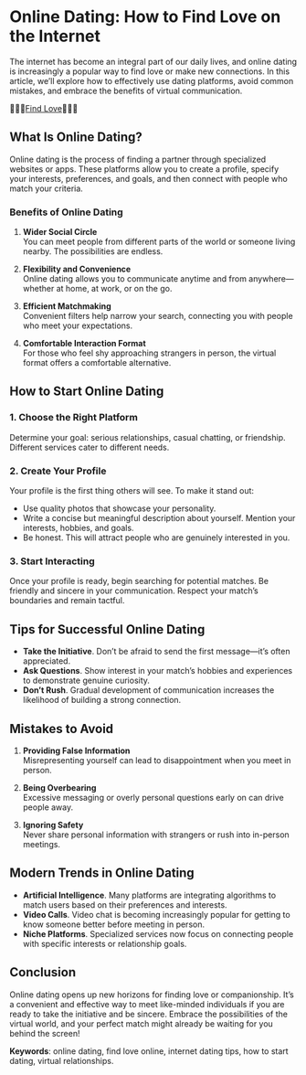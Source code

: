 # Online Dating: How to Find Love on the Internet  

The internet has become an integral part of our daily lives, and online dating is increasingly a popular way to find love or make new connections. In this article, we’ll explore how to effectively use dating platforms, avoid common mistakes, and embrace the benefits of virtual communication.  

🩷🩷🩷<a href="https://href.li/?https://goo.su/FytZ0">Find Love</a>🩷🩷🩷

## What Is Online Dating?  

Online dating is the process of finding a partner through specialized websites or apps. These platforms allow you to create a profile, specify your interests, preferences, and goals, and then connect with people who match your criteria.  

### Benefits of Online Dating  

1. **Wider Social Circle**  
   You can meet people from different parts of the world or someone living nearby. The possibilities are endless.  

2. **Flexibility and Convenience**  
   Online dating allows you to communicate anytime and from anywhere—whether at home, at work, or on the go.  

3. **Efficient Matchmaking**  
   Convenient filters help narrow your search, connecting you with people who meet your expectations.  

4. **Comfortable Interaction Format**  
   For those who feel shy approaching strangers in person, the virtual format offers a comfortable alternative.  

## How to Start Online Dating  

### 1. Choose the Right Platform  
Determine your goal: serious relationships, casual chatting, or friendship. Different services cater to different needs.  

### 2. Create Your Profile  
Your profile is the first thing others will see. To make it stand out:  
- Use quality photos that showcase your personality.  
- Write a concise but meaningful description about yourself. Mention your interests, hobbies, and goals.  
- Be honest. This will attract people who are genuinely interested in you.  

### 3. Start Interacting  
Once your profile is ready, begin searching for potential matches. Be friendly and sincere in your communication. Respect your match’s boundaries and remain tactful.  

## Tips for Successful Online Dating  

- **Take the Initiative**. Don’t be afraid to send the first message—it’s often appreciated.  
- **Ask Questions**. Show interest in your match’s hobbies and experiences to demonstrate genuine curiosity.  
- **Don’t Rush**. Gradual development of communication increases the likelihood of building a strong connection.  

## Mistakes to Avoid  

1. **Providing False Information**  
   Misrepresenting yourself can lead to disappointment when you meet in person.  

2. **Being Overbearing**  
   Excessive messaging or overly personal questions early on can drive people away.  

3. **Ignoring Safety**  
   Never share personal information with strangers or rush into in-person meetings.  

## Modern Trends in Online Dating  

- **Artificial Intelligence**. Many platforms are integrating algorithms to match users based on their preferences and interests.  
- **Video Calls**. Video chat is becoming increasingly popular for getting to know someone better before meeting in person.  
- **Niche Platforms**. Specialized services now focus on connecting people with specific interests or relationship goals.  

## Conclusion  

Online dating opens up new horizons for finding love or companionship. It’s a convenient and effective way to meet like-minded individuals if you are ready to take the initiative and be sincere. Embrace the possibilities of the virtual world, and your perfect match might already be waiting for you behind the screen!  

**Keywords**: online dating, find love online, internet dating tips, how to start dating, virtual relationships.  

